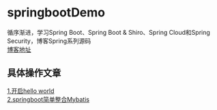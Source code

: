 # springbootDemo
循序渐进，学习Spring Boot、Spring Boot &amp; Shiro、Spring Cloud和Spring Security，博客Spring系列源码  
[博客地址](https://blog.csdn.net/weixin_43647224)  
## 具体操作文章  
[1.开启hello world](https://blog.csdn.net/weixin_43647224/article/details/84816192)  
[2.springboot简单整合Mybatis](https://blog.csdn.net/weixin_43647224/article/details/84846248)
